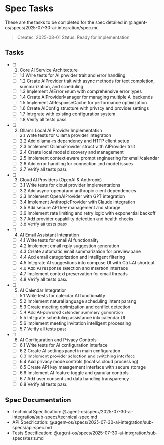 # Spec Tasks

These are the tasks to be completed for the spec detailed in @.agent-os/specs/2025-07-30-ai-integration/spec.md

> Created: 2025-08-01
> Status: Ready for Implementation

## Tasks

- [ ] 1. Core AI Service Architecture
  - [ ] 1.1 Write tests for AI provider trait and error handling
  - [ ] 1.2 Create AIProvider trait with async methods for text completion, summarization, and scheduling
  - [ ] 1.3 Implement AIError enum with comprehensive error types
  - [ ] 1.4 Create AIProviderManager for managing multiple AI backends
  - [ ] 1.5 Implement AIResponseCache for performance optimization
  - [ ] 1.6 Create AIConfig structure with privacy and provider settings
  - [ ] 1.7 Integrate with existing configuration system
  - [ ] 1.8 Verify all tests pass

- [ ] 2. Ollama Local AI Provider Implementation
  - [ ] 2.1 Write tests for Ollama provider integration
  - [ ] 2.2 Add ollama-rs dependency and HTTP client setup
  - [ ] 2.3 Implement OllamaProvider struct with AIProvider trait
  - [ ] 2.4 Create local model discovery and management
  - [ ] 2.5 Implement context-aware prompt engineering for email/calendar
  - [ ] 2.6 Add error handling for connection and model issues
  - [ ] 2.7 Verify all tests pass

- [ ] 3. Cloud AI Providers (OpenAI & Anthropic)
  - [ ] 3.1 Write tests for cloud provider implementations
  - [ ] 3.2 Add async-openai and anthropic client dependencies
  - [ ] 3.3 Implement OpenAIProvider with GPT integration
  - [ ] 3.4 Implement AnthropicProvider with Claude integration
  - [ ] 3.5 Add secure API key management and storage
  - [ ] 3.6 Implement rate limiting and retry logic with exponential backoff
  - [ ] 3.7 Add provider capability detection and health checks
  - [ ] 3.8 Verify all tests pass

- [ ] 4. AI Email Assistant Integration
  - [ ] 4.1 Write tests for email AI functionality
  - [ ] 4.2 Implement email reply suggestion generation
  - [ ] 4.3 Create automatic email summarization for preview pane
  - [ ] 4.4 Add email categorization and intelligent filtering
  - [ ] 4.5 Integrate AI suggestions into compose UI with Ctrl+AI shortcut
  - [ ] 4.6 Add AI response selection and insertion interface
  - [ ] 4.7 Implement context preservation for email threads
  - [ ] 4.8 Verify all tests pass

- [ ] 5. AI Calendar Integration
  - [ ] 5.1 Write tests for calendar AI functionality
  - [ ] 5.2 Implement natural language scheduling intent parsing
  - [ ] 5.3 Create meeting optimization and conflict detection
  - [ ] 5.4 Add AI-powered calendar summary generation
  - [ ] 5.5 Integrate scheduling assistance into calendar UI
  - [ ] 5.6 Implement meeting invitation intelligent processing
  - [ ] 5.7 Verify all tests pass

- [ ] 6. AI Configuration and Privacy Controls
  - [ ] 6.1 Write tests for AI configuration interface
  - [ ] 6.2 Create AI settings panel in main configuration
  - [ ] 6.3 Implement provider selection and switching interface
  - [ ] 6.4 Add privacy mode controls (local vs cloud processing)
  - [ ] 6.5 Create API key management interface with secure storage
  - [ ] 6.6 Implement AI feature toggle and granular controls
  - [ ] 6.7 Add user consent and data handling transparency
  - [ ] 6.8 Verify all tests pass

## Spec Documentation

- Technical Specification: @.agent-os/specs/2025-07-30-ai-integration/sub-specs/technical-spec.md
- API Specification: @.agent-os/specs/2025-07-30-ai-integration/sub-specs/api-spec.md
- Tests Specification: @.agent-os/specs/2025-07-30-ai-integration/sub-specs/tests.md